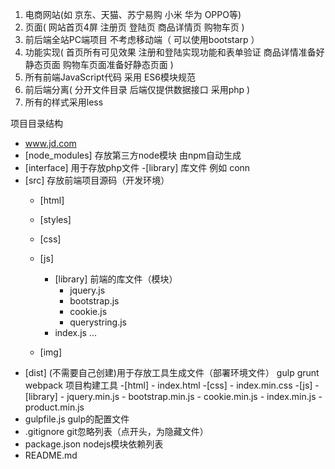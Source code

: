 1. 电商网站(如  京东、天猫、苏宁易购 小米 华为 OPPO等)
2. 页面( 网站首页4屏 注册页 登陆页 商品详情页 购物车页 )
3. 前后端全站PC端项目 不考虑移动端（ 可以使用bootstarp ）
4. 功能实现( 首页所有可见效果 注册和登陆实现功能和表单验证 商品详情准备好静态页面 购物车页面准备好静态页面 )
5. 所有前端JavaScript代码 采用 ES6模块规范
6. 前后端分离( 分开文件目录 后端仅提供数据接口 采用php )
7. 所有的样式采用less

项目目录结构
- www.jd.com
- [node_modules]  存放第三方node模块  由npm自动生成
- [interface]     用于存放php文件
    -[library]    库文件  例如  conn
- [src]           存放前端项目源码（开发环境）
   - [html]      
   - [styles]
   - [css]
   - [js]
     - [library]   前端的库文件（模块）
          - jquery.js
          - bootstrap.js
          - cookie.js
          - querystring.js
     - index.js
     ...

   - [img]
- [dist]          (不需要自己创建)用于存放工具生成文件（部署环境文件） gulp grunt webpack  项目构建工具
    -[html]
        - index.html
    -[css]
        - index.min.css
    -[js]
        -[library]
            - jquery.min.js
            - bootstrap.min.js
            - cookie.min.js
        - index.min.js
        - product.min.js
- gulpfile.js     gulp的配置文件
- .gitignore      git忽略列表（点开头，为隐藏文件）
- package.json    nodejs模块依赖列表
- README.md

